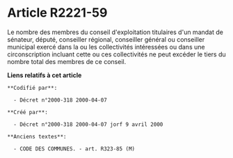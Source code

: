 # Article R2221-59

Le nombre des membres du conseil d'exploitation titulaires d'un mandat de sénateur, député, conseiller régional, conseiller
général ou conseiller municipal exercé dans la ou les collectivités intéressées ou dans une circonscription incluant cette ou
ces collectivités ne peut excéder le tiers du nombre total des membres de ce conseil.

**Liens relatifs à cet article**

	**Codifié par**:

	  - Décret n°2000-318 2000-04-07

	**Créé par**:

	  - Décret n°2000-318 2000-04-07 jorf 9 avril 2000

	**Anciens textes**:

	  - CODE DES COMMUNES. - art. R323-85 (M)
